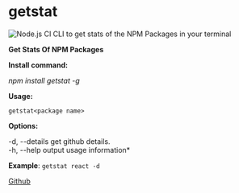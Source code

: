 # getstat
![Node.js CI](https://github.com/saqibnoorani/getstat/workflows/Node.js%20CI/badge.svg?branch=master&event=push)
CLI to get stats of the NPM Packages in your terminal

  

**Get Stats Of NPM Packages**

  

**Install command:** 

  

*npm install getstat -g*

  

**Usage:**

  

    getstat<package name>

  

**Options:**

  


-d, --details get github details.  
-h, --help output usage information*

  

**Example**: `getstat react -d`


[Github](https://github.com/saqibnoorani/getstat)
